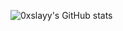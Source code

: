 ![0xslayy's GitHub stats](https://github-readme-stats.vercel.app/api?username=0xslayy&show_icons=true&theme=synthwave)

